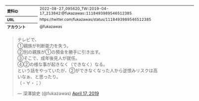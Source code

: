 <table style="font-size: 9pt; width: 610px; margin-bottom: 20px; height: 80px;">
<tbody>
    <tr>
        <th align=left>資料ID</th>
        <td align=left>2022-08-27_095620_TW::2019-04-17_213842:@fukazawas::1118493989546512385</td>
    </tr>
    <tr>
        <th align=left>URL</th>
        <td align=left>https://twitter.com/fukazawas/status/1118493989546512385</td>
    </tr>
    <tr>
        <th align=left>アカウント</th>
        <td align=left>@fukazawas</td>
    </tr>
    <tr>
        <th align=left>ユーザ名</th>
        <td align=left>深澤諭史</td>
    </tr>
    <tr>
        <th align=left>ツイートの記録日時</th>
        <td align=left>2022-08-27_095620_</td>
    </tr>
</tbody>
</table>
<blockquote class="twitter-tweet" data-width="450"  data-lang="ja"><p lang="ja" dir="ltr">テレビで、<br>①親族が判断能力を失う。<br>②別の親族が①の預金を勝手に引き出す。<br>③そこで、成年後見人が就任。<br>④②の様な事が起きなく（できなく）なる。<br>という話をやっていたが、②ができなくなった人から逆恨みリスクは高いなぁ、と思ったり。<br>（・∀・；）</p>&mdash; 深澤諭史 (@fukazawas) <a href="https://twitter.com/fukazawas/status/1118493989546512385?ref_src=twsrc%5Etfw">April 17, 2019</a></blockquote>
<script async src="https://platform.twitter.com/widgets.js" charset="utf-8"></script>



